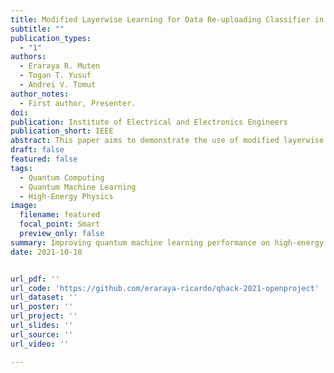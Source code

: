 ```yaml
---
title: Modified Layerwise Learning for Data Re-uploading Classifier in High-Energy Physics Event Classification
subtitle: ""
publication_types:
  - "1"
authors:
  - Eraraya R. Muten
  - Togan T. Yusuf
  - Andrei V. Tomut
author_notes:
  - First author, Presenter.
doi:
publication: Institute of Electrical and Electronics Engineers
publication_short: IEEE
abstract: This paper aims to demonstrate the use of modified layerwise learning on a data-reuploading classifier, where the parameterized quantum circuit will be used as a quantum classifier to classify the SUSY dataset. We managed to produce a better result using this approach compared to the previous related research with fewer qubits. We obtained an AUC of 0.849 on a testing dataset with 5000 training and testing samples, trained and tested using a state-vector simulator. We also tested to run the circuit on Rigetti’s Aspen-9 quantum processing unit provided by AWS using the already optimized parameter to predict 2000 samples of the test dataset and obtained an AUC of 0.830.
draft: false
featured: false
tags:
  - Quantum Computing
  - Quantum Machine Learning
  - High-Energy Physics
image:
  filename: featured
  focal_point: Smart
  preview_only: false
summary: Improving quantum machine learning performance on high-energy physics event classification.
date: 2021-10-18


url_pdf: ''
url_code: 'https://github.com/eraraya-ricardo/qhack-2021-openproject'
url_dataset: ''
url_poster: ''
url_project: ''
url_slides: ''
url_source: ''
url_video: ''

---
```

